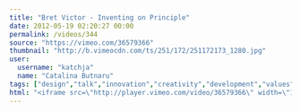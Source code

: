 ```yaml
---
title: "Bret Victor - Inventing on Principle"
date: 2012-05-19 02:20:27 00:00
permalink: /videos/344
source: "https://vimeo.com/36579366"
thumbnail: "http://b.vimeocdn.com/ts/251/172/251172173_1280.jpg"
user:
  username: "katchja"
  name: "Catalina Butnaru"
tags: ["design","talk","innovation","creativity","development","values"]
html: "<iframe src=\"http://player.vimeo.com/video/36579366\" width=\"1280\" height=\"720\" frameborder=\"0\" webkitallowfullscreen mozallowfullscreen allowfullscreen></iframe>"
---
```


